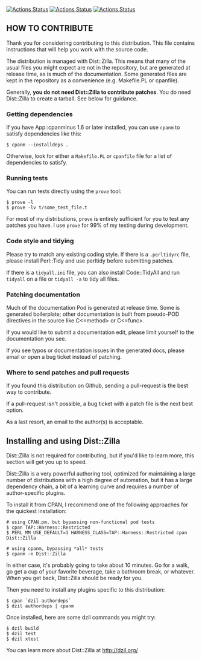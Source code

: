 [![Actions Status](https://github.com/atoomic/File-pushd/workflows/linux/badge.svg)](https://github.com/atoomic/File-pushd/actions)
[![Actions Status](https://github.com/atoomic/File-pushd/workflows/macos/badge.svg)](https://github.com/atoomic/File-pushd/actions)
[![Actions Status](https://github.com/atoomic/File-pushd/workflows/windows/badge.svg)](https://github.com/atoomic/File-pushd/actions)

## HOW TO CONTRIBUTE

Thank you for considering contributing to this distribution.  This file
contains instructions that will help you work with the source code.

The distribution is managed with Dist::Zilla.  This means that many of the
usual files you might expect are not in the repository, but are generated at
release time, as is much of the documentation.  Some generated files are
kept in the repository as a convenience (e.g. Makefile.PL or cpanfile).

Generally, **you do not need Dist::Zilla to contribute patches**.  You do need
Dist::Zilla to create a tarball.  See below for guidance.

### Getting dependencies

If you have App::cpanminus 1.6 or later installed, you can use `cpanm` to
satisfy dependencies like this:

    $ cpanm --installdeps .

Otherwise, look for either a `Makefile.PL` or `cpanfile` file for
a list of dependencies to satisfy.

### Running tests

You can run tests directly using the `prove` tool:

    $ prove -l
    $ prove -lv t/some_test_file.t

For most of my distributions, `prove` is entirely sufficient for you to test any
patches you have. I use `prove` for 99% of my testing during development.

### Code style and tidying

Please try to match any existing coding style.  If there is a `.perltidyrc`
file, please install Perl::Tidy and use perltidy before submitting patches.

If there is a `tidyall.ini` file, you can also install Code::TidyAll and run
`tidyall` on a file or `tidyall -a` to tidy all files.

### Patching documentation

Much of the documentation Pod is generated at release time.  Some is
generated boilerplate; other documentation is built from pseudo-POD
directives in the source like C<=method> or C<=func>.

If you would like to submit a documentation edit, please limit yourself to
the documentation you see.

If you see typos or documentation issues in the generated docs, please
email or open a bug ticket instead of patching.

### Where to send patches and pull requests

If you found this distribution on Github, sending a pull-request is the
best way to contribute.

If a pull-request isn't possible, a bug ticket with a patch file is the
next best option.

As a last resort, an email to the author(s) is acceptable.

## Installing and using Dist::Zilla

Dist::Zilla is not required for contributing, but if you'd like to learn
more, this section will get you up to speed.

Dist::Zilla is a very powerful authoring tool, optimized for maintaining a
large number of distributions with a high degree of automation, but it has a
large dependency chain, a bit of a learning curve and requires a number of
author-specific plugins.

To install it from CPAN, I recommend one of the following approaches for
the quickest installation:

    # using CPAN.pm, but bypassing non-functional pod tests
    $ cpan TAP::Harness::Restricted
    $ PERL_MM_USE_DEFAULT=1 HARNESS_CLASS=TAP::Harness::Restricted cpan Dist::Zilla

    # using cpanm, bypassing *all* tests
    $ cpanm -n Dist::Zilla

In either case, it's probably going to take about 10 minutes.  Go for a walk,
go get a cup of your favorite beverage, take a bathroom break, or whatever.
When you get back, Dist::Zilla should be ready for you.

Then you need to install any plugins specific to this distribution:

    $ cpan `dzil authordeps`
    $ dzil authordeps | cpanm

Once installed, here are some dzil commands you might try:

    $ dzil build
    $ dzil test
    $ dzil xtest

You can learn more about Dist::Zilla at http://dzil.org/

